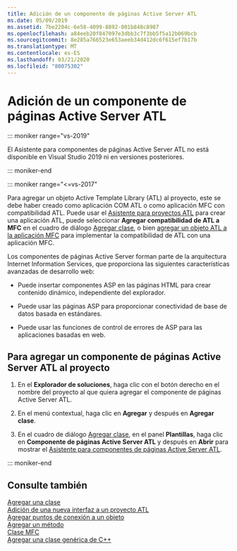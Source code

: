 ```yaml
---
title: Adición de un componente de páginas Active Server ATL
ms.date: 05/09/2019
ms.assetid: 7be2204c-6e58-4099-8892-001b848c8987
ms.openlocfilehash: a84eeb20f047097e3dbb3c7f3bb5f5a12b069bcb
ms.sourcegitcommit: 8e285a766523e653aeeb34d412dc6f615ef7b17b
ms.translationtype: MT
ms.contentlocale: es-ES
ms.lasthandoff: 03/21/2020
ms.locfileid: "80075302"
---
```

# <a name="adding-an-atl-active-server-page-component"></a>Adición de un componente de páginas Active Server ATL

::: moniker range="vs-2019"

El Asistente para componentes de páginas Active Server ATL no está disponible en Visual Studio 2019 ni en versiones posteriores.

::: moniker-end

::: moniker range="<=vs-2017"

Para agregar un objeto Active Template Library (ATL) al proyecto, este se debe haber creado como aplicación COM ATL o como aplicación MFC con compatibilidad ATL. Puede usar el [Asistente para proyectos ATL](../../atl/reference/atl-project-wizard.md) para crear una aplicación ATL, puede seleccionar **Agregar compatibilidad de ATL a MFC** en el cuadro de diálogo [Agregar clase](../../ide/add-class-dialog-box.md), o bien [agregar un objeto ATL a la aplicación MFC](../../mfc/reference/adding-atl-support-to-your-mfc-project.md) para implementar la compatibilidad de ATL con una aplicación MFC.

Los componentes de páginas Active Server forman parte de la arquitectura Internet Information Services, que proporciona las siguientes características avanzadas de desarrollo web:

- Puede insertar componentes ASP en las páginas HTML para crear contenido dinámico, independiente del explorador.

- Puede usar las páginas ASP para proporcionar conectividad de base de datos basada en estándares.

- Puede usar las funciones de control de errores de ASP para las aplicaciones basadas en web.

## <a name="to-add-an-atl-active-server-pages-component-to-your-project"></a>Para agregar un componente de páginas Active Server ATL al proyecto

1. En el **Explorador de soluciones**, haga clic con el botón derecho en el nombre del proyecto al que quiera agregar el componente de páginas Active Server ATL.

1. En el menú contextual, haga clic en **Agregar** y después en **Agregar clase**.

1. En el cuadro de diálogo [Agregar clase](../../ide/add-class-dialog-box.md), en el panel **Plantillas**, haga clic en **Componente de páginas Active Server ATL** y después en **Abrir** para mostrar el [Asistente para componentes de páginas Active Server ATL](../../atl/reference/atl-active-server-page-component-wizard.md).

::: moniker-end

## <a name="see-also"></a>Consulte también

[Agregar una clase](../../ide/adding-a-class-visual-cpp.md)<br/>
[Adición de una nueva interfaz a un proyecto ATL](../../atl/reference/adding-a-new-interface-in-an-atl-project.md)<br/>
[Agregar puntos de conexión a un objeto](../../atl/adding-connection-points-to-an-object.md)<br/>
[Agregar un método](../../ide/adding-a-method-visual-cpp.md)<br/>
[Clase MFC](../../mfc/reference/adding-an-mfc-class.md)<br/>
[Agregar una clase genérica de C++](../../ide/adding-a-generic-cpp-class.md)
